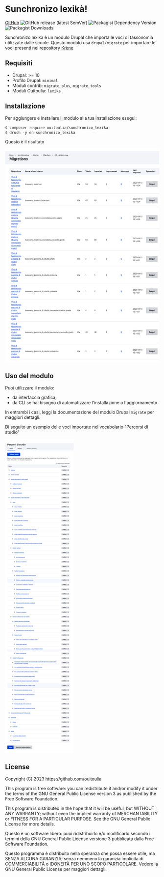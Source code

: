 # Sunchronìzo lexikà!

[GitHub](https://img.shields.io/github/license/ouitoulia/sunchronizo_lexika?style=for-the-badge)
![GitHub release (latest SemVer)](https://img.shields.io/github/v/release/ouitoulia/sunchronizo_lexika?sort=semver&style=for-the-badge)
![Packagist Dependency Version](https://img.shields.io/packagist/dependency-v/ouitoulia/sunchronizo_lexika/drupal/core?style=for-the-badge)
![Packagist Downloads](https://img.shields.io/packagist/dt/ouitoulia/sunchronizo_lexika?style=for-the-badge)

Sunchronìzo lexikà è un modulo Drupal che importa le voci di tassonomia utilizzate dalle scuole.
Questo modulo usa `drupal/migrate` per importare le voci presenti nel repository [Krène](https://github.com/ouitoulia/krene) 

## Requisiti
- Drupal: >= 10
- Profilo Drupal: `minimal`
- Moduli contrib: `migrate_plus`, `migrate_tools`
- Moduli Ouitoulìa: `lexika`

## Installazione
Per aggiungere e installare il modulo alla tua installazione esegui:
```
$ composer require ouitoulia/sunchronizo_lexika
$ drush -y en sunchronizo_lexika
```
Questo è il risultato

![Screenshot della lista delle migrazioni](docs/migrations.png "Screenshot della lista delle migrazioni")

## Uso del modulo
Puoi utilizzare il modulo:
- da interfaccia grafica;
- da CLI se hai bisogno di automatizzare l'installazione o l'aggiornamento.

In entrambi i casi, leggi la documentazione del modulo 
Drupal `migrate` per maggiori dettagli.

Di seguito un esempio delle voci importate nel vocabolario "Percorsi di studio"

![Screenshot della lista delle voci importate](docs/percorsi_di_studio.png "Screenshot della lista delle voci importate")

## License

Copyright (C) 2023 https://github.com/ouitoulia

This program is free software: you can redistribute it and/or modify it under the terms of the GNU General Public License version 3 as published by the Free Software Foundation.

This program is distributed in the hope that it will be useful, but WITHOUT ANY WARRANTY; without even the implied warranty of MERCHANTABILITY or FITNESS FOR A PARTICULAR PURPOSE. See the GNU General Public License for more details.

Questo è un software libero: puoi ridistribuirlo e/o modificarlo secondo i termini della GNU General Public License versione 3 pubblicata dalla Free Software Foundation.

Questo programma è distribuito nella speranza che possa essere utile, ma SENZA ALCUNA GARANZIA; senza nemmeno la garanzia implicita di COMMERCIABILITÀ o IDONEITÀ PER UNO SCOPO PARTICOLARE. Vedere la GNU General Public License per maggiori dettagli.